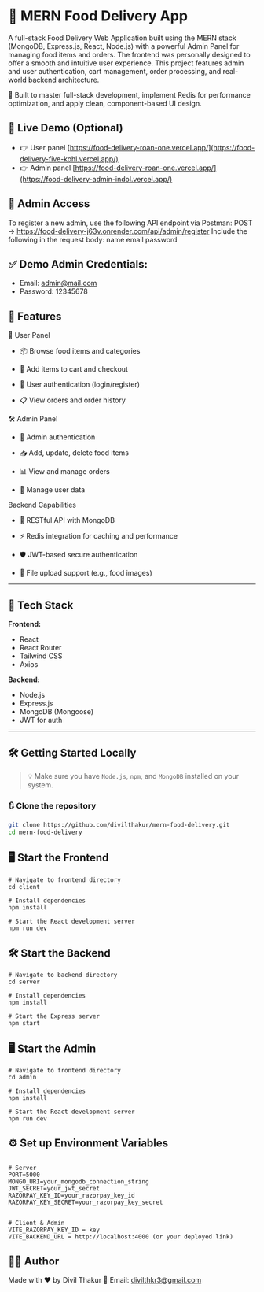 # 🍔 MERN Food Delivery App

A full-stack Food Delivery Web Application built using the MERN stack (MongoDB, Express.js, React, Node.js) with a powerful Admin Panel for managing food items and orders.
The frontend was personally designed to offer a smooth and intuitive user experience. This project features admin and user authentication, cart management, order processing, and real-world backend architecture.

🧠 Built to master full-stack development, implement Redis for performance optimization, and apply clean, component-based UI design.



## 🔗 Live Demo (Optional)

- 👉 User panel [https://food-delivery-roan-one.vercel.app/](https://food-delivery-five-kohl.vercel.app/)
- 👉 Admin panel [https://food-delivery-roan-one.vercel.app/](https://food-delivery-admin-indol.vercel.app/)



## 🔐 Admin Access
To register a new admin, use the following API endpoint via Postman:
POST → https://food-delivery-j63v.onrender.com/api/admin/register
Include the following in the request body:
name
email
password

## ✅ Demo Admin Credentials:
  - Email: admin@mail.com
   - Password: 12345678

## 🚀 Features

👤 User Panel


- 📦 Browse food items and categories

- 🛒 Add items to cart and checkout

- 🔐 User authentication (login/register)

- 📋 View orders and order history

🛠️ Admin Panel

- 🧾 Admin authentication

- 📥 Add, update, delete food items

- 📊 View and manage orders

- 👥 Manage user data

Backend Capabilities

- 💾 RESTful API with MongoDB

- ⚡ Redis integration for caching and performance

- 🛡️ JWT-based secure authentication

- 📂 File upload support (e.g., food images)

---

## 🧰 Tech Stack

**Frontend:**
- React
- React Router
- Tailwind CSS
- Axios

**Backend:**
- Node.js
- Express.js
- MongoDB (Mongoose)
- JWT for auth


---

## 🛠️ Getting Started Locally

> 💡 Make sure you have `Node.js`, `npm`, and `MongoDB` installed on your system.

### 🔃 Clone the repository

```bash
git clone https://github.com/divilthakur/mern-food-delivery.git
cd mern-food-delivery
```



## 🖥️ Start the Frontend
```
# Navigate to frontend directory
cd client

# Install dependencies
npm install

# Start the React development server
npm run dev
```

## 🛠️ Start the Backend
```
# Navigate to backend directory
cd server

# Install dependencies
npm install

# Start the Express server
npm start
```

## 🖥️ Start the Admin
```
# Navigate to frontend directory
cd admin

# Install dependencies
npm install

# Start the React development server
npm run dev
```
## ⚙️ Set up Environment Variables

```

# Server
PORT=5000
MONGO_URI=your_mongodb_connection_string
JWT_SECRET=your_jwt_secret
RAZORPAY_KEY_ID=your_razorpay_key_id
RAZORPAY_KEY_SECRET=your_razorpay_key_secret


# Client & Admin
VITE_RAZORPAY_KEY_ID = key
VITE_BACKEND_URL = http://localhost:4000 (or your deployed link)
```



## 🙋‍♂️ Author
Made with ❤️ by Divil Thakur
📧 Email: divilthkr3@gmail.com



